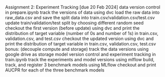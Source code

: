 Assignment 2: Experiment Tracking [due 20 Feb 2024]
data version control
in prepare.ipynb track the versions of data using dvc
load the raw data into raw_data.csv and save the split data into train.csv/validation.csv/test.csv
update train/validation/test split by choosing different random seed
checkout the first version (before update) using dvc and print the distribution of target variable (number of 0s and number of 1s) in train.csv, validation.csv, and test.csv
checkout the updated version using dvc and print the distribution of target variable in train.csv, validation.csv, test.csv
bonus: (decouple compute and storage) track the data versions using google drive as storage
model version control and experiment tracking
in train.ipynb track the experiments and model versions using mlflow
build, track, and register 3 benchmark models using MLflow
checkout and print AUCPR for each of the three benchmark models
